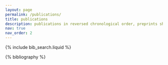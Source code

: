 ```yaml
---
layout: page
permalink: /publications/
title: publications
description: publications in reversed chronological order, preprints shown on the top of the list. See also my arXiv record <a href="https://arxiv.org/search/?searchtype=author&query=Acciarri%2C+C"> <i class="ai ai-arxiv"></i></a>
nav: true
nav_order: 2
---
```


<!-- _pages/publications.md -->

<!-- Bibsearch Feature -->

{% include bib_search.liquid %}

<div class="publications">

{% bibliography %}

</div>
